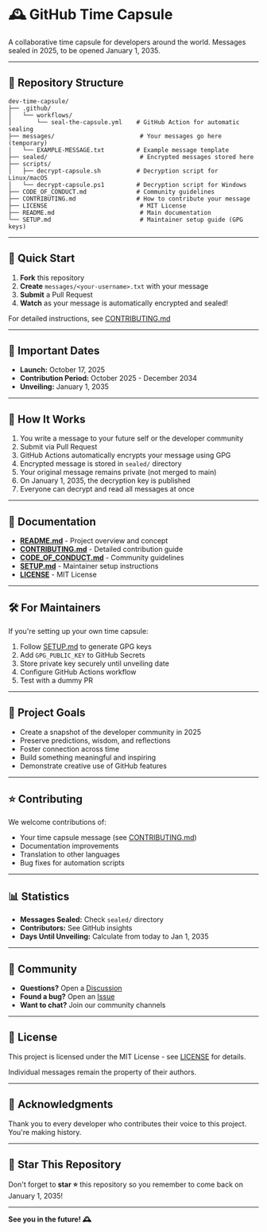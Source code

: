 # 🕰️ GitHub Time Capsule

A collaborative time capsule for developers around the world. Messages sealed in 2025, to be opened January 1, 2035.

---

## 📂 Repository Structure

```
dev-time-capsule/
├── .github/
│   └── workflows/
│       └── seal-the-capsule.yml    # GitHub Action for automatic sealing
├── messages/                        # Your messages go here (temporary)
│   └── EXAMPLE-MESSAGE.txt         # Example message template
├── sealed/                          # Encrypted messages stored here
├── scripts/
│   ├── decrypt-capsule.sh          # Decryption script for Linux/macOS
│   └── decrypt-capsule.ps1         # Decryption script for Windows
├── CODE_OF_CONDUCT.md              # Community guidelines
├── CONTRIBUTING.md                 # How to contribute your message
├── LICENSE                          # MIT License
├── README.md                        # Main documentation
└── SETUP.md                         # Maintainer setup guide (GPG keys)
```

---

## 🚀 Quick Start

1. **Fork** this repository
2. **Create** `messages/<your-username>.txt` with your message
3. **Submit** a Pull Request
4. **Watch** as your message is automatically encrypted and sealed!

For detailed instructions, see [CONTRIBUTING.md](CONTRIBUTING.md)

---

## 📅 Important Dates

- **Launch:** October 17, 2025
- **Contribution Period:** October 2025 - December 2034
- **Unveiling:** January 1, 2035

---

## 🔐 How It Works

1. You write a message to your future self or the developer community
2. Submit via Pull Request
3. GitHub Actions automatically encrypts your message using GPG
4. Encrypted message is stored in `sealed/` directory
5. Your original message remains private (not merged to main)
6. On January 1, 2035, the decryption key is published
7. Everyone can decrypt and read all messages at once

---

## 📖 Documentation

- **[README.md](README.md)** - Project overview and concept
- **[CONTRIBUTING.md](CONTRIBUTING.md)** - Detailed contribution guide
- **[CODE_OF_CONDUCT.md](CODE_OF_CONDUCT.md)** - Community guidelines
- **[SETUP.md](SETUP.md)** - Maintainer setup instructions
- **[LICENSE](LICENSE)** - MIT License

---

## 🛠️ For Maintainers

If you're setting up your own time capsule:

1. Follow [SETUP.md](SETUP.md) to generate GPG keys
2. Add `GPG_PUBLIC_KEY` to GitHub Secrets
3. Store private key securely until unveiling date
4. Configure GitHub Actions workflow
5. Test with a dummy PR

---

## 🎯 Project Goals

- Create a snapshot of the developer community in 2025
- Preserve predictions, wisdom, and reflections
- Foster connection across time
- Build something meaningful and inspiring
- Demonstrate creative use of GitHub features

---

## ⭐ Contributing

We welcome contributions of:
- Your time capsule message (see [CONTRIBUTING.md](CONTRIBUTING.md))
- Documentation improvements
- Translation to other languages
- Bug fixes for automation scripts

---

## 📊 Statistics

- **Messages Sealed:** Check `sealed/` directory
- **Contributors:** See GitHub insights
- **Days Until Unveiling:** Calculate from today to Jan 1, 2035

---

## 🤝 Community

- **Questions?** Open a [Discussion](../../discussions)
- **Found a bug?** Open an [Issue](../../issues)
- **Want to chat?** Join our community channels

---

## 📜 License

This project is licensed under the MIT License - see [LICENSE](LICENSE) for details.

Individual messages remain the property of their authors.

---

## 🙏 Acknowledgments

Thank you to every developer who contributes their voice to this project. You're making history.

---

## 🌟 Star This Repository

Don't forget to **star ⭐** this repository so you remember to come back on January 1, 2035!

---

**See you in the future! 🕰️**
